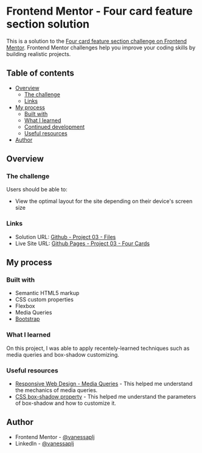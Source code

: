 # Frontend Mentor - Four card feature section solution

This is a solution to the [Four card feature section challenge on Frontend Mentor](https://www.frontendmentor.io/challenges/four-card-feature-section-weK1eFYK). Frontend Mentor challenges help you improve your coding skills by building realistic projects. 

## Table of contents

- [Overview](#overview)
  - [The challenge](#the-challenge)
  - [Links](#links)
- [My process](#my-process)
  - [Built with](#built-with)
  - [What I learned](#what-i-learned)
  - [Continued development](#continued-development)
  - [Useful resources](#useful-resources)
- [Author](#author)

## Overview

### The challenge

Users should be able to:

- View the optimal layout for the site depending on their device's screen size

### Links

- Solution URL: [Github - Project 03 - Files](https://github.com/vanessaplj/project-03-four-cards)
- Live Site URL: [Github Pages - Project 03 - Four Cards](https://vanessaplj.github.io/project-03-four-cards/)

## My process

### Built with

- Semantic HTML5 markup
- CSS custom properties
- Flexbox
- Media Queries
- [Bootstrap](https://getbootstrap.com/)

### What I learned

On this project, I was able to apply recentely-learned techniques such as media queries and box-shadow customizing.

### Useful resources

- [Responsive Web Design - Media Queries](https://www.w3schools.com/css/css_rwd_mediaqueries.asp) - This helped me understand the mechanics of media queries.
- [CSS box-shadow property](https://www.w3schools.com/cssref/css3_pr_box-shadow.php) - This helped me understand the parameters of box-shadow and how to customize it.

## Author

- Frontend Mentor - [@vanessaplj](https://www.frontendmentor.io/profile/vanessaplj)
- LinkedIn - [@vanessaplj](https://www.linkedin.com/in/vanessaplj/)
